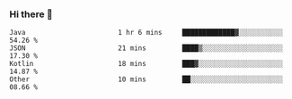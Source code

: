 ### Hi there 👋

<!--START_SECTION:waka-->

```text
Java                       1 hr 6 mins     █████████████▓░░░░░░░░░░░   54.26 %
JSON                       21 mins         ████▒░░░░░░░░░░░░░░░░░░░░   17.30 %
Kotlin                     18 mins         ███▓░░░░░░░░░░░░░░░░░░░░░   14.87 %
Other                      10 mins         ██░░░░░░░░░░░░░░░░░░░░░░░   08.66 %
```

<!--END_SECTION:waka-->

<!--
**jerry-shao/jerry-shao** is a ✨ _special_ ✨ repository because its `README.md` (this file) appears on your GitHub profile.

Here are some ideas to get you started:

- 🔭 I’m currently working on ...
- 🌱 I’m currently learning ...
- 👯 I’m looking to collaborate on ...
- 🤔 I’m looking for help with ...
- 💬 Ask me about ...
- 📫 How to reach me: ...
- 😄 Pronouns: ...
- ⚡ Fun fact: ...
-->
